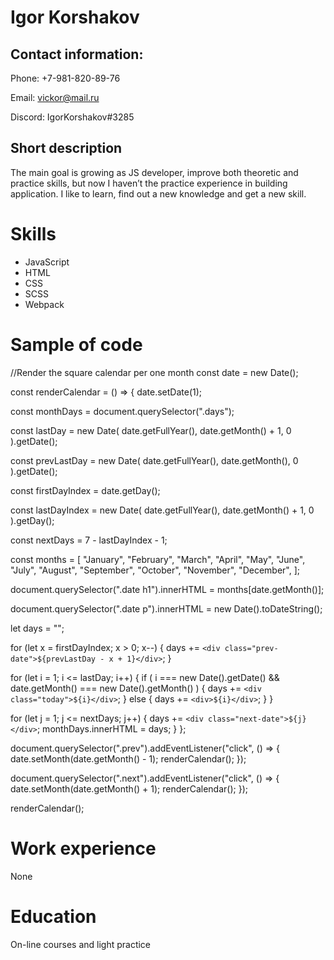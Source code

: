 # Igor Korshakov
## Contact information:
Phone: +7-981-820-89-76

Email: vickor@mail.ru

Discord: IgorKorshakov#3285
## Short description
The main goal is growing as JS developer, improve both theoretic and practice skills, but now I haven’t the practice experience in building application. I like to learn, find out a new knowledge and get a new skill.
# Skills
- JavaScript
- HTML
- CSS
- SCSS
- Webpack
# Sample of code
//Render the square calendar per one month
const date = new Date();

const renderCalendar = () => {
  date.setDate(1);

  const monthDays = document.querySelector(".days");

  const lastDay = new Date(
    date.getFullYear(),
    date.getMonth() + 1,
    0
  ).getDate();

  const prevLastDay = new Date(
    date.getFullYear(),
    date.getMonth(),
    0
  ).getDate();

  const firstDayIndex = date.getDay();

  const lastDayIndex = new Date(
    date.getFullYear(),
    date.getMonth() + 1,
    0
  ).getDay();

  const nextDays = 7 - lastDayIndex - 1;

  const months = [
    "January",
    "February",
    "March",
    "April",
    "May",
    "June",
    "July",
    "August",
    "September",
    "October",
    "November",
    "December",
  ];

  document.querySelector(".date h1").innerHTML = months[date.getMonth()];

  document.querySelector(".date p").innerHTML = new Date().toDateString();

  let days = "";

  for (let x = firstDayIndex; x > 0; x--) {
    days += `<div class="prev-date">${prevLastDay - x + 1}</div>`;
  }

  for (let i = 1; i <= lastDay; i++) {
    if (
      i === new Date().getDate() &&
      date.getMonth() === new Date().getMonth()
    ) {
      days += `<div class="today">${i}</div>`;
    } else {
      days += `<div>${i}</div>`;
    }
  }

  for (let j = 1; j <= nextDays; j++) {
    days += `<div class="next-date">${j}</div>`;
    monthDays.innerHTML = days;
  }
};

document.querySelector(".prev").addEventListener("click", () => {
  date.setMonth(date.getMonth() - 1);
  renderCalendar();
});

document.querySelector(".next").addEventListener("click", () => {
  date.setMonth(date.getMonth() + 1);
  renderCalendar();
});

renderCalendar();
# Work experience
None
# Education
On-line courses and light practice 

